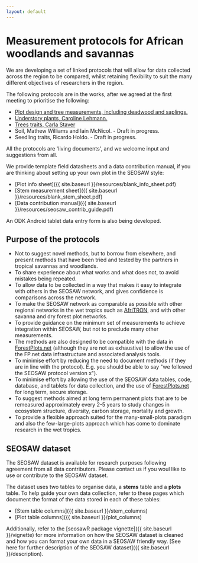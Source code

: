 ```yaml
---
layout: default
---
```


# Measurement protocols for African woodlands and savannas

We are developing a set of linked protocols that will allow for data collected across the region to be compared, whilst retaining flexibility to suit the many different objectives of researchers in the region.

The following protocols are in the works, after we agreed at the first meeting to prioritise the following:

* [Plot design and tree measurements, including deadwood and saplings.][1] 
* [Understory plants, Caroline Lehmann.][2]
* [Trees traits, Carla Staver][3]
* Soil, Mathew Williams and Iain McNicol. - Draft in progress.
* Seedling traits, Ricardo Holdo. - Draft in progress.

All the protocols are 'living documents', and we welcome input and suggestions from all.

We provide template field datasheets and a data contribution manual, if you are thinking about setting up your own plot in the SEOSAW style:

* [Plot info sheet]({{ site.baseurl }}/resources/blank_info_sheet.pdf)
* [Stem measurement sheet]({{ site.baseurl }}/resources/blank_stem_sheet.pdf)
* [Data contribution manual]({{ site.baseurl }}/resources/seosaw_contrib_guide.pdf)

An ODK Android tablet data entry form is also being developed.

[1]: ./resources/SEOSAW_FieldManual_v3_2018.pdf
[2]: ./resources/Grass_sampling_PSPs_May_2018.pdf
[3]: https://docs.google.com/document/d/1IJkM_PNHHl3qVFlZqxKvaq2JNt0RB8bZlstCSpc4Rgc/edit?usp=sharing
[4]: https://docs.google.com/document/d/1Qey7TWfjBZL1dhtD_sioguj_2wIcJvVlGgqsFaWdZmE/edit?usp=sharing

## Purpose of the protocols

* Not to suggest novel methods, but to borrow from elsewhere, and present methods that have been tried and tested by the partners in tropical savannas and woodlands.
* To share experience about what works and what does not, to avoid mistakes being repeated.
* To allow data to be collected in a way that makes it easy to integrate with others in the SEOSAW network, and gives confidence is comparisons across the network.
* To make the SEOSAW network as comparable as possible with other regional networks in the wet tropics such as [AfriTRON](http://www.afritron.org), and with other savanna and dry forest plot networks.
* To provide guidance on the minimum set of measurements to achieve integration within SEOSAW, but not to preclude many other measurements. 
* The methods are also designed to be compatible with the data in [ForestPlots.net](https://www.forestplots.net) (although they are not as exhaustive) to allow the use of the FP.net data infrastructure and associated analysis tools.
* To minimise effort by reducing the need to document methods (if they are in line with the protocol). E.g. you should be able to say "we followed the SEOSAW protocol version x").
* To minimise effort by allowing the use of the SEOSAW data tables, code, database, and tablets for data collection, and the use of [ForestPlots.net](https://www.forestplots.net) for long term, secure storage.
* To suggest methods aimed at long term permanent plots that are to be remeasured approximately every 2-5 years to study changes in ecosystem structure, diversity, carbon storage, mortality and growth. 
* To provide a flexible approach suited for the many-small-plots paradigm and also the few-large-plots approach which has come to dominate research in the wet tropics.

## SEOSAW dataset 

The SEOSAW dataset is available for research purposes following agreement from all data contributors. Please contact us if you woul like to use or contribute to the SEOSAW dataset. 

The dataset uses two tables to organise data, a __stems__ table and a __plots__ table. To help guide your own data collection, refer to these pages which document the format of the data stored in each of these tables:

* [Stem table columns]({{ site.baseurl }}/stem_columns)
* [Plot table columns]({{ site.baseurl }}/plot_columns)

Additionally, refer to the [seosawR package vignette]({{ site.baseurl }}/vignette) for more information on how the SEOSAW dataset is cleaned and how you can format your own data in a SEOSAW friendly way. [See here for further description of the SEOSAW dataset]({{ site.baseurl }}/description).
